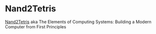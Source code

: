 # Nand2Tetris

[Nand2Tetris](https://www.nand2tetris.org/) aka The Elements of Computing Systems: Building a Modern Computer from First Principles
